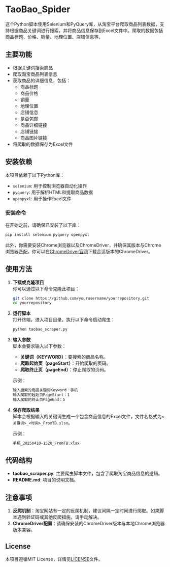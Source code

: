 # TaoBao_Spider

这个Python脚本使用Selenium和PyQuery库，从淘宝平台爬取商品列表数据，支持根据商品关键词进行搜索，并将商品信息保存到Excel文件中。爬取的数据包括商品标题、价格、销量、地理位置、店铺信息等。

## 主要功能

- 根据关键词搜索商品
- 爬取淘宝商品列表信息
- 获取商品的详细信息，包括：
  - 商品标题
  - 商品价格
  - 销量
  - 地理位置
  - 店铺信息
  - 是否包邮
  - 商品详细链接
  - 店铺链接
  - 商品图片链接
- 将爬取的数据保存为Excel文件

## 安装依赖

本项目依赖于以下Python库：

- `selenium`: 用于控制浏览器自动化操作
- `pyquery`: 用于解析HTML和提取商品数据
- `openpyxl`: 用于操作Excel文件

### 安装命令

在开始之前，请确保已安装了以下库：

```bash
pip install selenium pyquery openpyxl
```

此外，你需要安装Chrome浏览器以及ChromeDriver，并确保其版本与Chrome浏览器匹配。你可以在[ChromeDriver官网](https://sites.google.com/a/chromium.org/chromedriver/)下载合适版本的ChromeDriver。

## 使用方法

1. **下载或克隆项目**  
   你可以通过以下命令克隆此项目：
   
   ```bash
   git clone https://github.com/yourusername/yourrepository.git
   cd yourrepository
   ```

2. **运行脚本**  
   打开终端，进入项目目录，执行以下命令启动爬虫：
   
   ```bash
   python taobao_scraper.py
   ```

3. **输入参数**  
   脚本会要求输入以下参数：
   - **关键词（KEYWORD）**：要搜索的商品名称。
   - **爬取起始页（pageStart）**：开始爬取的页码。
   - **爬取终止页（pageEnd）**：停止爬取的页码。

   示例：
   ```bash
   输入搜索的商品关键词Keyword：手机
   输入爬取的起始页PageStart：1
   输入爬取的终止页PageEnd：5
   ```

4. **保存爬取结果**  
   脚本会根据输入的关键词生成一个包含商品信息的Excel文件，文件名格式为`<关键词>_<时间>_FromTB.xlsx`。

   示例：
   ```bash
   手机_20250410-1520_FromTB.xlsx
   ```

## 代码结构

- **taobao_scraper.py**: 主要爬虫脚本文件，包含了爬取淘宝商品信息的逻辑。
- **README.md**: 项目的说明文档。
  
## 注意事项

1. **反爬机制**：淘宝网站有一定的反爬机制，建议间隔一定时间进行爬取。如果脚本遇到验证码或其他反爬措施，请手动解决。
2. **ChromeDriver配置**：请确保安装的ChromeDriver版本与本地Chrome浏览器版本兼容。

## License

本项目遵循MIT License，详情见[LICENSE](LICENSE)文件。
